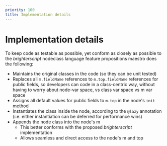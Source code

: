 ```yaml
---
priority: 100
title: Implementation details
---
```


# Implementation details

To keep code as testable as possible, yet conform as closely as possible to the _brighterscript_ nodeclass language feature propositions maestro does the following:
  - Maintains the original classes in the code (so they can be unit tested)
  - Replaces all `m.fieldName` references to `m.top.fieldName` references for public fields, so developers can code in a class-centric way, without having to worry about node-var space, vs class var space vs m var space
  - Assigns all default values for public fields to `m.top` in the node's `init` method
  - Instantiates the class inside the node, according to the `@lazy` annotation (i.e. either instantiation can be deferred for performance wins)
  - Appends the node class into the node's m
    - This better conforms with the proposed _brighterscript_ implementation
    - Allows seamless and direct access to the node's m and top


